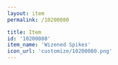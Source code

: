 ```yaml
---
layout: item
permalink: /10200080

title: Item
id: '10200080'
item_name: 'Wizened Spikes'
icon_url: 'customize/10200080.png'
---
```

